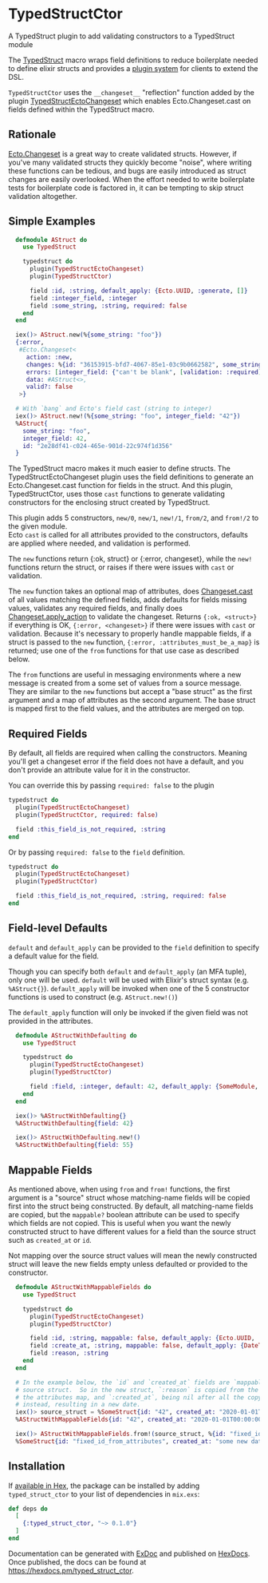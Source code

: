 # TypedStructCtor

A TypedStruct plugin to add validating constructors to a TypedStruct module

The [TypedStruct](https://hexdocs.pm/typed_struct/TypedStruct.html) macro wraps field definitions to reduce boilerplate
needed to define elixir structs and provides a
[plugin system](https://hexdocs.pm/typed_struct/TypedStruct.Plugin.html) for clients to extend the DSL.

`TypedStructCtor` uses the `__changeset__` "reflection" function added by the plugin
[TypedStructEctoChangeset](https://hexdocs.pm/typed_struct_ecto_changeset/TypedStructEctoChangeset.html) which enables
Ecto.Changeset.cast on fields defined within the TypedStruct macro.

## Rationale

[Ecto.Changeset](https://hexdocs.pm/ecto/Ecto.Changeset.html) is a great way to create validated
structs.  However, if you've many validated structs they quickly become "noise", where writing
these functions can be tedious, and bugs are easily introduced as struct changes are easily overlooked.
When the effort needed to write boilerplate tests for boilerplate code is factored in, it can be tempting to skip
struct validation altogether.

## Simple Examples

  ```elixir
    defmodule AStruct do
      use TypedStruct

      typedstruct do
        plugin(TypedStructEctoChangeset)
        plugin(TypedStructCtor)

        field :id, :string, default_apply: {Ecto.UUID, :generate, []}
        field :integer_field, :integer
        field :some_string, :string, required: false 
      end
    end

    iex()> AStruct.new(%{some_string: "foo"})
    {:error,
     #Ecto.Changeset<
       action: :new,
       changes: %{id: "36153915-bfd7-4067-85e1-03c9b0662582", some_string: "foo"},
       errors: [integer_field: {"can't be blank", [validation: :required]}],
       data: #AStruct<>,
       valid?: false
     >}

    # With `bang` and Ecto's field cast (string to integer)
    iex()> AStruct.new!(%{some_string: "foo", integer_field: "42"})
    %AStruct{
      some_string: "foo",
      integer_field: 42,
      id: "2e28df41-c024-465e-901d-22c974f1d356"
    }
  ```

The TypedStruct macro makes it much easier to define structs.  The TypedStructEctoChangeset plugin uses the field
definitions to generate an Ecto.Changeset.cast function for fields in the struct.  And this plugin, TypedStructCtor,
uses those `cast` functions to generate validating constructors for the enclosing struct created by TypedStruct.

This plugin adds 5 constructors, `new/0`, `new/1`, `new!/1`, `from/2`, and `from!/2` to the given module.  
Ecto `cast` is called for all attributes provided to the constructors, defaults are applied where needed, and
validation is performed.  

The `new` functions return {:ok, struct} or {:error, changeset}, while the `new!` functions return the struct, or
raises if there were issues with `cast` or validation.

The `new` function takes an optional map of attributes, does
[Changeset.cast](https://hexdocs.pm/ecto/Ecto.Changeset.html#cast/4) of all values matching the defined
fields, adds defaults for fields missing values, validates any required fields, and finally does
[Changeset.apply_action](https://hexdocs.pm/ecto/Ecto.Changeset.html#apply_action/2) to validate the changeset.
Returns `{:ok, <struct>}` if everything is OK, `{:error, <changeset>}` if there were issues with `cast` or validation.
Because it's necessary to properly handle mappable fields, if a struct is passed to the `new` function,
`{:error, :attributes_must_be_a_map}` is returned; use one of the `from` functions for that use case as described below.

The `from` functions are useful in messaging environments where a new message is created from a some set of
values from a source message.  They are similar to the `new` functions but accept a "base struct" as the first argument 
and a map of attributes as the second argument.  The base struct is mapped first to the field values, and the attributes 
are merged on top.


## Required Fields
By default, all fields are required when calling the constructors.  Meaning you'll get a changeset error if the 
field does not have a default, and you don't provide an attribute value for it in the constructor.

You can override this by passing `required: false` to the plugin

  ```elixir
  typedstruct do
    plugin(TypedStructEctoChangeset)
    plugin(TypedStructCtor, required: false)

    field :this_field_is_not_required, :string
  end
  ```

Or by passing `required: false` to the `field` definition.

  ```elixir
  typedstruct do
    plugin(TypedStructEctoChangeset)
    plugin(TypedStructCtor)

    field :this_field_is_not_required, :string, required: false
  end
  ```

## Field-level Defaults
`default` and `default_apply` can be provided to the `field` definition to specify a default value for the field.

Though you can specify both `default` and `default_apply` (an MFA tuple), only one will be used.
`default` will be used with Elixir's struct syntax (e.g. `%AStruct{}`).
`default_apply` will be invoked when one of the 5 constructor functions is used to construct (e.g. `AStruct.new!()`)

The `default_apply` function will only be invoked if the given field was not provided in the attributes.

  ```elixir
    defmodule AStructWithDefaulting do
      use TypedStruct

      typedstruct do
        plugin(TypedStructEctoChangeset)
        plugin(TypedStructCtor)

        field :field, :integer, default: 42, default_apply: {SomeModule, :some_function, ["55"]}
      end
    end

    iex()> %AStructWithDefaulting{}
    %AStructWithDefaulting{field: 42}

    iex()> AStructWithDefaulting.new!()
    %AStructWithDefaulting{field: 55}
  ```

## Mappable Fields

As mentioned above, when using `from` and `from!` functions, the first argument is a "source" struct whose matching-name
fields will be copied first into the struct being constructed.  By default, all matching-name fields are copied, but
the `mappable?` boolean attribute can be used to specify which fields are not copied.  This is useful when you want the
newly constructed struct to have different values for a field than the source struct such as `created_at` or `id`.

Not mapping over the source struct values will mean the newly constructed struct will leave the new fields empty
unless defaulted or provided to the constructor.

  ```elixir
    defmodule AStructWithMappableFields do
      use TypedStruct

      typedstruct do
        plugin(TypedStructEctoChangeset)
        plugin(TypedStructCtor)

        field :id, :string, mappable: false, default_apply: {Ecto.UUID, :generate, []}
        field :create_at, :string, mappable: false, default_apply: {DateTime, :utc_now, []}
        field :reason, :string
      end
    end

    # In the example below, the `id` and `created_at` fields are `mappable: false` so they are not copied from the
    # source struct.  So in the new struct, `:reason` is copied from the source struct, `:id` is provided in
    # the attributes map, and `:created_at`, being nil after all the copying is done, causes its default to be used 
    # instead, resulting in a new date.
    iex()> source_struct = %SomeStruct{id: "42", created_at: "2020-01-01T00:00:00Z", reason: "because"}
    %AStructWithMappableFields{id: "42", created_at: "2020-01-01T00:00:00Z", reason: "because"}

    iex()> AStructWithMappableFields.from!(source_struct, %{id: "fixed_id_from_attributes"})
    %SomeStruct{id: "fixed_id_from_attributes", created_at: "some new date", reason: "because"}
  ```

## Installation

If [available in Hex](https://hex.pm/docs/publish), the package can be installed
by adding `typed_struct_ctor` to your list of dependencies in `mix.exs`:

```elixir
def deps do
  [
    {:typed_struct_ctor, "~> 0.1.0"}
  ]
end
```

Documentation can be generated with [ExDoc](https://github.com/elixir-lang/ex_doc)
and published on [HexDocs](https://hexdocs.pm). Once published, the docs can
be found at <https://hexdocs.pm/typed_struct_ctor>.
